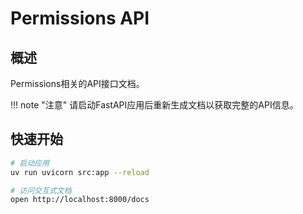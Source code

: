 # Permissions API

## 概述

Permissions相关的API接口文档。

!!! note "注意"
    请启动FastAPI应用后重新生成文档以获取完整的API信息。

## 快速开始

```bash
# 启动应用
uv run uvicorn src:app --reload

# 访问交互式文档
open http://localhost:8000/docs
```

